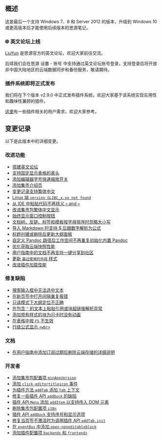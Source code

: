 ## 概述

这是最后一个支持 Windows 7、8 和 Server 2012 的版本，升级到 Windows 10 或更高版本后才能使用后续版本的思源笔记。

### 🌐 英文论坛上线

[LiuYun](https://liuyun.io/) 是思源官方的英文论坛，欢迎大家前往交流。

后续我们会在思源 设置 - 账号 中支持通过英文论坛账号登录，支持登录后将开放非中国大陆地区的云端数据同步和备份服务，敬请期待。

### 插件系统即将正式发布

我们将在下个版本 v2.9.0 中正式发布插件系统，欢迎大家基于该系统实现实用性和趣味性兼顾的插件。

[这里](https://github.com/siyuan-note/siyuan/issues?q=label%3AIdea+is%3Aclosed)有一些插件相关的用户需求，欢迎大家参考。

## 变更记录

以下是此版本中的详细变更。

### 改进功能

* [搭建英文论坛](https://github.com/siyuan-note/siyuan/issues/7914)
* [支持固定显示表格的表头](https://github.com/siyuan-note/siyuan/issues/8294)
* [添加编辑器字号快速缩放开关](https://github.com/siyuan-note/siyuan/issues/8297)
* [添加集市介绍页](https://github.com/siyuan-note/siyuan/issues/8324)
* [变更记录支持繁体中文](https://github.com/siyuan-note/siyuan/issues/8333)
* [Linux 端 `version GLIBC_x.xx not found`](https://github.com/siyuan-note/siyuan/issues/8334)
* [从 IDE 中粘贴代码不再转义 `<` and `>`](https://github.com/siyuan-note/siyuan/issues/8340)
* [改进集市包繁体中文显示](https://github.com/siyuan-note/siyuan/issues/8342)
* [始终显示窗口控制按钮](https://github.com/siyuan-note/siyuan/issues/8344)
* [文档树、反链、标签和模板按字母排序时忽略大小写](https://github.com/siyuan-note/siyuan/issues/8360)
* [导入 Markdown 时支持 $ 后跟数字解析为公式](https://github.com/siyuan-note/siyuan/issues/8362)
* [标题创建或删除后更新大纲面板](https://github.com/siyuan-note/siyuan/issues/8372)
* [自定义 Pandoc 路径后工作空间不再重复初始化内置 Pandoc](https://github.com/siyuan-note/siyuan/issues/8377)
* [优化获取云端快照性能](https://github.com/siyuan-note/siyuan/issues/8387)
* [用户指南中的文档不再支持一键分享到社区](https://github.com/siyuan-note/siyuan/issues/8388)
* [更新 `最近使用的外观` 样式](https://github.com/siyuan-note/siyuan/issues/8392)
* [改进插件加载性能](https://github.com/siyuan-note/siyuan/issues/8397)

### 修复缺陷

* [搜索输入框中无法选中文本](https://github.com/siyuan-note/siyuan/issues/8331)
* [在新页签中打开间隔重复报错](https://github.com/siyuan-note/siyuan/issues/8337)
* [只读模式下大纲定位不正确](https://github.com/siyuan-note/siyuan/issues/8356)
* [在包含 `"` 的文本上粘贴引用或块超链接解析异常](https://github.com/siyuan-note/siyuan/issues/8359)
* [添加带有样式的块为闪卡时没有动画](https://github.com/siyuan-note/siyuan/issues/8365)
* [在表格中按 `F5` 不生效](https://github.com/siyuan-note/siyuan/issues/8367)
* [行级公式显示 `<wbr>`](https://github.com/siyuan-note/siyuan/issues/8378)

### 文档

* [在用户指南中添加订阅过期后删除云端存储的详细说明](https://github.com/siyuan-note/siyuan/issues/8370)

### 开发者

* [添加集市包配置项 `minAppVersion`](https://github.com/siyuan-note/siyuan/issues/8330)
* [添加 `click-editortitleicon` 事件](https://github.com/siyuan-note/siyuan/issues/8335)
* [为插件方法 `addTab` 添加 `Tab` 上下文](https://github.com/siyuan-note/siyuan/pull/8336)
* [修复一些插件 API `addDock` 的缺陷](https://github.com/siyuan-note/siyuan/issues/8341)
* [插件 API `Menu` 添加 `addItem` 以支持传入 DOM 元素](https://github.com/siyuan-note/siyuan/issues/8343)
* [删除集市包配置项 `i18n`](https://github.com/siyuan-note/siyuan/issues/8346)
* [插件 API `addDock` 支持序号和显示选项](https://github.com/siyuan-note/siyuan/issues/8347)
* [修复当页签不激活时为调用插件 API `addTab.init`](https://github.com/siyuan-note/siyuan/issues/8350)
* [在 `eventBus` 中添加 `open-noneditableblock`](https://github.com/siyuan-note/siyuan/issues/8374)
* [添加插件配置项 `backends` 和 `frontends`](https://github.com/siyuan-note/siyuan/issues/8386)
